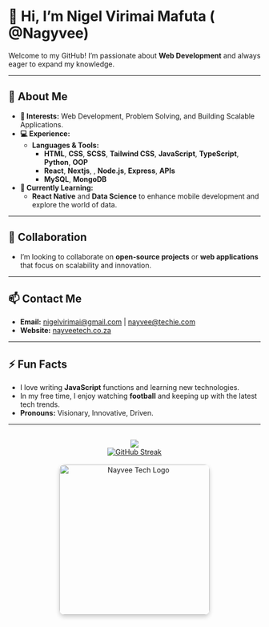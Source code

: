 # 👋 Hi, I’m Nigel Virimai Mafuta ( @Nagyvee)

Welcome to my GitHub! I’m passionate about **Web Development** and always eager to expand my knowledge.

---

## 👀 About Me

- **🔭 Interests:** Web Development, Problem Solving, and Building Scalable Applications.
- **💻 Experience:** 
  - **Languages & Tools:** 
    - **HTML**, **CSS**, **SCSS**, **Tailwind CSS**, **JavaScript**, **TypeScript**, **Python**, **OOP**
    - **React**, **Nextjs**, , **Node.js**, **Express**, **APIs**
    - **MySQL**, **MongoDB**
- **🌱 Currently Learning:**
  - **React Native** and **Data Science** to enhance mobile development and explore the world of data.

---

## 💞️ Collaboration

- I’m looking to collaborate on **open-source projects** or **web applications** that focus on scalability and innovation.

---

## 📫 Contact Me

- **Email:** nigelvirimai@gmail.com | nayvee@techie.com
- **Website:** [nayveetech.co.za](https://www.nayveetech.co.za)

---

## ⚡ Fun Facts

- I love writing **JavaScript** functions and learning new technologies.
- In my free time, I enjoy watching **football** and keeping up with the latest tech trends.
- **Pronouns:** Visionary, Innovative, Driven.

---

<div align="center" style="margin-top: 30px; display: flex; flex-direction: column; align-items: center;">

  <div style="display: flex; flex-direction: column; align-items: center;">
        <a href="https://github.com/anuraghazra/github-readme-stats">
      <img src="https://github-readme-stats.vercel.app/api/top-langs/?username=Nagyvee&layout=compact&theme=radical" />
    </a>
    <a href="https://git.io/streak-stats">
      <img src="https://streak-stats.demolab.com/?user=Nagyvee&theme=radical" alt="GitHub Streak" />
    </a>
  </div>
  
  <br>

  <a href="https://www.nayveetech.co.za">
    <img src="https://github.com/user-attachments/assets/ccd2b231-0ce6-4871-98ab-7cac4506aea9" alt="Nayvee Tech Logo" width="300" style="border-radius: 10px; box-shadow: 0 4px 8px rgba(0, 0, 0, 0.2);" />
  </a>
</div>
